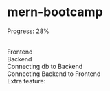# mern-bootcamp
Progress: 28%
<br>
<br>

Frontend<br>
Backend<br>
Connecting db to Backend<br>
Connecting Backend to Frontend<br>
Extra feature:
